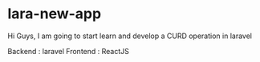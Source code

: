 # lara-new-app

Hi Guys, I am going to start learn and develop a CURD operation in laravel 

Backend : laravel
Frontend : ReactJS
